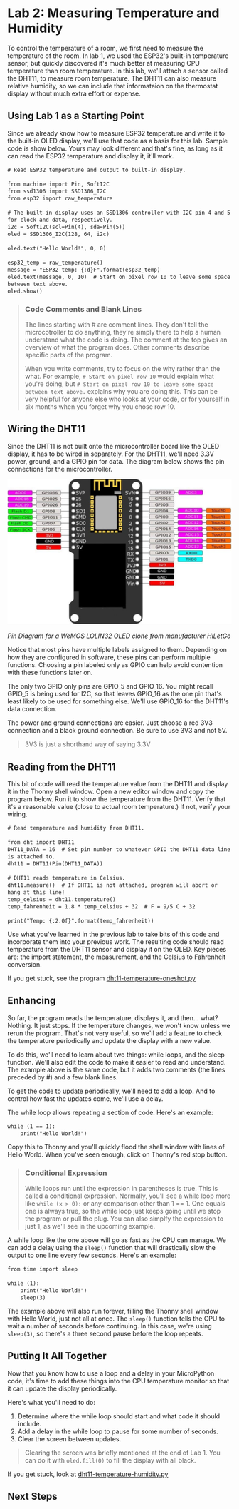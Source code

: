 # Lab 2: Measuring Temperature and Humidity
To control the temperature of a room, we first need to measure the temperature of the room. In lab 1, we used the ESP32's built-in temperature sensor, but quickly discovered it's much better at measuring CPU temperature than room temperature. In this lab, we'll attach a sensor called the DHT11, to measure room temperature. The DHT11 can also measure relative humidity, so we can include that informataion on the thermostat display without much extra effort or expense.

## Using Lab 1 as a Starting Point
Since we already know how to measure ESP32 temperature and write it to the built-in OLED display, we'll use that code as a basis for this lab. Sample code is show below. Yours may look different and that's fine, as long as it can read the ESP32 temperature and display it, it'll work.

```
# Read ESP32 temperature and output to built-in display.

from machine import Pin, SoftI2C
from ssd1306 import SSD1306_I2C
from esp32 import raw_temperature

# The built-in display uses an SSD1306 controller with I2C pin 4 and 5 for clock and data, respectively.
i2c = SoftI2C(scl=Pin(4), sda=Pin(5))
oled = SSD1306_I2C(128, 64, i2c)

oled.text("Hello World!", 0, 0)

esp32_temp = raw_temperature()
message = "ESP32 temp: {:d}F".format(esp32_temp)
oled.text(message, 0, 10)  # Start on pixel row 10 to leave some space between text above.
oled.show()
```

> ### Code Comments and Blank Lines
> The lines starting with # are comment lines. They don't tell the microcotroller to do anything, they're simply there to help a human understand what the code is doing. The comment at the top gives an overview of what the program does. Other comments describe specific parts of the program.
> 
> When you write comments, try to focus on the why rather than the what. For example, `# Start on pixel row 10` would explain what you're doing, but `# Start on pixel row 10 to leave some space between text above.` explains why you are doing this. This can be very helpful for anyone else who looks at your code, or for yourself in six months when you forget why you chose row 10.

## Wiring the DHT11
Since the DHT11 is not built onto the microcontroller board like the OLED display, it has to be wired in separately. For the DHT11, we'll need 3.3V power, ground, and a GPIO pin for data. The diagram below shows the pin connections for the microcontroller.

![HiLetGo ESP32 OLED](https://github.com/DavesCodeMusings/smart-thermostat-lab/blob/main/docs/images/HiLetGo_ESP32_OLED_Pins.png)

_Pin Diagram for a WeMOS LOLIN32 OLED clone from manufacturer HiLetGo_

Notice that most pins have multiple labels assigned to them. Depending on how they are configured in software, these pins can perform multiple functions. Choosing a pin labeled only as GPIO can help avoid contention with these functions later on.

The only two GPIO only pins are GPIO_5 and GPIO_16. You might recall GPIO_5 is being used for I2C, so that leaves GPIO_16 as the one pin that's least likely to be used for something else. We'll use GPIO_16 for the DHT11's data connection.

The power and ground connections are easier. Just choose a red 3V3 connection and a black ground connection. Be sure to use 3V3 and not 5V.

> 3V3 is just a shorthand way of saying 3.3V

## Reading from the DHT11
This bit of code will read the temperature value from the DHT11 and display it in the Thonny shell window. Open a new editor window and copy the program below. Run it to show the temperature from the DHT11. Verify that it's a reasonable value (close to actual room temperature.) If not, verify your wiring.

```
# Read temperature and humidity from DHT11.

from dht import DHT11
DHT11_DATA = 16  # Set pin number to whatever GPIO the DHT11 data line is attached to.
dht11 = DHT11(Pin(DHT11_DATA))

# DHT11 reads temperature in Celsius.
dht11.measure()  # If DHT11 is not attached, program will abort or hang at this line!
temp_celsius = dht11.temperature()
temp_fahrenheit = 1.8 * temp_celsius + 32  # F = 9/5 C + 32

print("Temp: {:2.0f}".format(temp_fahrenheit))
```

Use what you've learned in the previous lab to take bits of this code and incorporate them into your previous work. The resulting code should read temperature from the DHT11 sensor and display it on the OLED. Key pieces are: the import statement, the measurement, and the Celsius to Fahrenheit conversion.

If you get stuck, see the program [dht11-temperature-oneshot.py](https://github.com/DavesCodeMusings/smart-thermostat-lab/blob/main/solutions/dht11-temperature-oneshot.py)

## Enhancing
So far, the program reads the temperature, displays it, and then... what? Nothing. It just stops. If the temperature changes, we won't know unless we rerun the program. That's not very useful, so we'll add a feature to check the temperature periodically and update the display with a new value.

To do this, we'll need to learn about two things: while loops, and the sleep function. We'll also edit the code to make it easier to read and understand.
The example above is the same code, but it adds two comments (the lines preceded by #) and a few blank lines.

To get the code to update periodically, we'll need to add a loop. And to control how fast the updates come, we'll use a delay.

The while loop allows repeating a section of code. Here's an example:

```
while (1 == 1):
    print("Hello World!")
```

Copy this to Thonny and you'll quickly flood the shell window with lines of Hello World. When you've seen enough, click on Thonny's red stop button.

> ### Conditional Expression
> While loops run until the expression in parentheses is true. This is called a conditional expression. Normally, you'll see a while loop more like `while (x > 0):` or any comparison other than 1 == 1. One equals one is always true, so the while loop just keeps going until we stop the program or pull the plug. You can also simplfy the expression to just 1, as we'll see in the upcoming example.

A while loop like the one above will go as fast as the CPU can manage. We can add a delay using the `sleep()` function that will drastically slow the output to one line every few seconds. Here's an example:

```
from time import sleep

while (1):
    print("Hello World!")
    sleep(3)
```

The example above will also run forever, filling the Thonny shell window with Hello World, just not all at once. The `sleep()` function tells the CPU to wait a number of seconds before continuing. In this case, we're using `sleep(3)`, so there's a three second pause before the loop repeats.

## Putting It All Together
Now that you know how to use a loop and a delay in your MicroPython code, it's time to add these things into the CPU temperature monitor so that it can update the display periodically.

Here's what you'll need to do:

1. Determine where the while loop should start and what code it should include.
2. Add a delay in the while loop to pause for some number of seconds.
3. Clear the screen between updates.

> Clearing the screen was briefly mentioned at the end of Lab 1. You can do it with `oled.fill(0)` to fill the display with all black.

If you get stuck, look at [dht11-temperature-humidity.py](https://github.com/DavesCodeMusings/smart-thermostat-lab/blob/main/solutions/dht11-temperature-humidity.py)

## Next Steps

